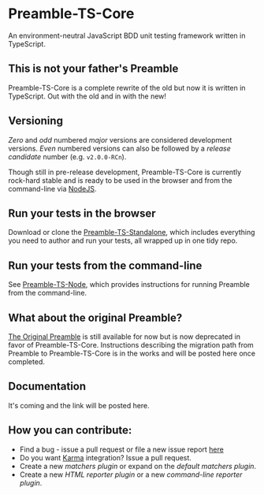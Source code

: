 # Preamble-TS-Core
An environment-neutral JavaScript BDD unit testing framework written in TypeScript.

## This is not your father's Preamble
Preamble-TS-Core is a complete rewrite of the old but now it is written in TypeScript. Out with the old and in with the new!

## Versioning
_Zero_ and _odd_ numbered _major_ versions are considered development versions. _Even_ numbered versions can also be followed by a _release candidate_ number (e.g. `v2.0.0-RCn`).

Though still in pre-release development, Preamble-TS-Core is currently rock-hard stable and is ready to be used in the browser and from the command-line via [NodeJS](https://nodejs.org).

## Run your tests in the browser
Download or clone the [Preamble-TS-Standalone](https://github.com/Preamble-BDD/standalone), which includes everything you need to author and run your tests, all wrapped up in one tidy repo.

## Run your tests from the command-line
See [Preamble-TS-Node](https://github.com/Preamble-BDD/node.runner.reporter), which provides instructions for running Preamble from the command-line.

## What about the original Preamble?
 [The Original Preamble](https://github.com/jeffschwartz/preamble)
 is still available for now but is now deprecated in favor of Preamble-TS-Core. Instructions describing the migration path from Preamble to Preamble-TS-Core is in the works and will be posted here once completed.

## Documentation
It's coming and the link will be posted here.

## How you can contribute:
* Find a bug - issue a pull request or file a new issue report [here](https://github.com/Preamble-BDD/preamble.ts.core/issues)
* Do you want [Karma](https://karma-runner.github.io/0.13/index.html) integration? Issue a pull request.
* Create a new _matchers plugin_ or expand on the _default matchers plugin_.
* Create a new _HTML reporter plugin_ or a new _command-line reporter plugin_.
